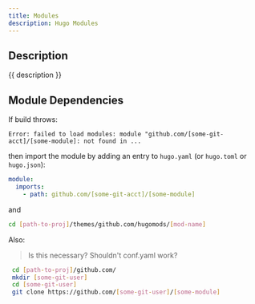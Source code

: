 ```yaml
---
title: Modules
description: Hugo Modules
---
```


## Description

{{ description }}

## Module Dependencies

If build throws:

 `Error: failed to load modules: module "github.com/[some-git-acct]/[some-module]: not found in ...`
 
then import the module by adding an entry to `hugo.yaml` (or `hugo.toml` or `hugo.json`):

```yaml
module:
  imports:
    - path: github.com/[some-git-acct]/[some-module]
```

and

```bash
cd [path-to-proj]/themes/github.com/hugomods/[mod-name]
```

Also:

> Is this necessary? Shouldn't conf.yaml work?

```bash
 cd [path-to-proj]/github.com/
 mkdir [some-git-user]
 cd [some-git-user]
 git clone https://github.com/[some-git-user]/[some-module]
```

